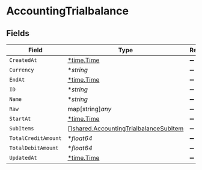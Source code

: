 # AccountingTrialbalance


## Fields

| Field                                                                                                 | Type                                                                                                  | Required                                                                                              | Description                                                                                           |
| ----------------------------------------------------------------------------------------------------- | ----------------------------------------------------------------------------------------------------- | ----------------------------------------------------------------------------------------------------- | ----------------------------------------------------------------------------------------------------- |
| `CreatedAt`                                                                                           | [*time.Time](https://pkg.go.dev/time#Time)                                                            | :heavy_minus_sign:                                                                                    | N/A                                                                                                   |
| `Currency`                                                                                            | **string*                                                                                             | :heavy_minus_sign:                                                                                    | N/A                                                                                                   |
| `EndAt`                                                                                               | [*time.Time](https://pkg.go.dev/time#Time)                                                            | :heavy_minus_sign:                                                                                    | N/A                                                                                                   |
| `ID`                                                                                                  | **string*                                                                                             | :heavy_minus_sign:                                                                                    | N/A                                                                                                   |
| `Name`                                                                                                | **string*                                                                                             | :heavy_minus_sign:                                                                                    | N/A                                                                                                   |
| `Raw`                                                                                                 | map[string]*any*                                                                                      | :heavy_minus_sign:                                                                                    | N/A                                                                                                   |
| `StartAt`                                                                                             | [*time.Time](https://pkg.go.dev/time#Time)                                                            | :heavy_minus_sign:                                                                                    | N/A                                                                                                   |
| `SubItems`                                                                                            | [][shared.AccountingTrialbalanceSubItem](../../../pkg/models/shared/accountingtrialbalancesubitem.md) | :heavy_minus_sign:                                                                                    | N/A                                                                                                   |
| `TotalCreditAmount`                                                                                   | **float64*                                                                                            | :heavy_minus_sign:                                                                                    | N/A                                                                                                   |
| `TotalDebitAmount`                                                                                    | **float64*                                                                                            | :heavy_minus_sign:                                                                                    | N/A                                                                                                   |
| `UpdatedAt`                                                                                           | [*time.Time](https://pkg.go.dev/time#Time)                                                            | :heavy_minus_sign:                                                                                    | N/A                                                                                                   |